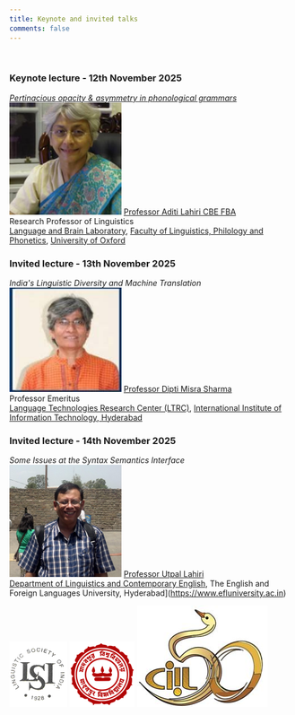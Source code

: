 ```yaml
---
title: Keynote and invited talks
comments: false
---
```

<br>

### Keynote lecture - 12th November 2025

[_Pertinacious opacity & asymmetry in phonological grammars_](keynote.md)
<img src="/assets/images/al.jpg" alt="drawing" width="200"/>
[Professor Aditi Lahiri CBE FBA](https://www.ling-phil.ox.ac.uk/people/aditi-lahiri)<br>
Research Professor of Linguistics<br>
[Language and Brain Laboratory](https://brainlab.clp.ox.ac.uk), [Faculty of Linguistics, Philology and Phonetics](https://www.ling-phil.ox.ac.uk), [University of Oxford](https://www.ox.ac.uk) 

### Invited lecture - 13th November 2025

_India's Linguistic Diversity and Machine Translation_
<img src="/assets/images/dms.jpeg" alt="drawing" width="200"/>
[Professor Dipti Misra Sharma](https://www.iiit.ac.in/faculty/dipti-m-sharma/)<br>
Professor Emeritus<br>
[Language Technologies Research Center (LTRC)](http://ltrc.iiit.ac.in), [International Institute of Information Technology, Hyderabad](https://www.iiit.ac.in)

### Invited lecture - 14th November 2025

_Some Issues at the Syntax Semantics Interface_
<img src="/assets/images/ul.jpeg" alt="drawing" width="200"/>
[Professor Utpal Lahiri](https://www.efluniversity.ac.in/Dr.UtpalLahiri.php)<br>
[Department of Linguistics and Contemporary English](https://www.efluniversity.ac.in/lce.php), The English and Foreign Languages University, Hyderabad](https://www.efluniversity.ac.in)



![Linguistic Society of India](/assets/images/LSI_logo.png)
![Jadavpur University](/assets/images/JU_logo.png)
![Central Institute of Indian Languages](/assets/images/ciil.png)



